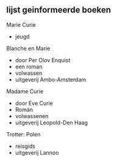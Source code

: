 ## lijst geinformeerde boeken

Marie Curie 
- jeugd

Blanche en Marie 
- door Per Olov Enquist
- een roman
- volwassen
- uitgeverij Ambo-Amsterdam

Madame Curie
- door Eve Curie
- Roman
- volwassenen
- uitgeverij Leopold-Den Haag

Trotter: Polen
- reisgids
- uitgeverij Lannoo
